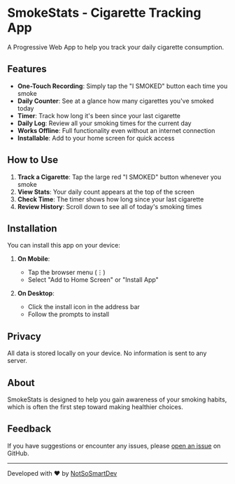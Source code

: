 # SmokeStats - Cigarette Tracking App

A Progressive Web App to help you track your daily cigarette consumption.

## Features

- **One-Touch Recording**: Simply tap the "I SMOKED" button each time you smoke
- **Daily Counter**: See at a glance how many cigarettes you've smoked today
- **Timer**: Track how long it's been since your last cigarette
- **Daily Log**: Review all your smoking times for the current day
- **Works Offline**: Full functionality even without an internet connection
- **Installable**: Add to your home screen for quick access

## How to Use

1. **Track a Cigarette**: Tap the large red "I SMOKED" button whenever you smoke
2. **View Stats**: Your daily count appears at the top of the screen
3. **Check Time**: The timer shows how long since your last cigarette
4. **Review History**: Scroll down to see all of today's smoking times

## Installation

You can install this app on your device:

1. **On Mobile**:
   - Tap the browser menu (⋮)
   - Select "Add to Home Screen" or "Install App"

2. **On Desktop**:
   - Click the install icon in the address bar
   - Follow the prompts to install

## Privacy

All data is stored locally on your device. No information is sent to any server.

## About

SmokeStats is designed to help you gain awareness of your smoking habits, which is often the first step toward making healthier choices.

## Feedback

If you have suggestions or encounter any issues, please [open an issue](https://github.com/notsosmartdev/smokestat/issues) on GitHub.

---

Developed with ❤️ by [NotSoSmartDev](https://github.com/notsosmartdev)